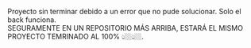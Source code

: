 Proyecto sin terminar debido a un error que no pude solucionar. Solo el back funciona. 
<br />
SEGURAMENTE EN UN REPOSITORIO MÁS ARRIBA, ESTARÁ EL MISMO PROYECTO TEMRINADO AL 100% 👆🏼👆🏼.
